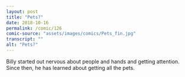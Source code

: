 ```yaml
---
layout: post
title: "Pets?"
date: 2018-10-16
permalink: /comic/126
comic-source: "assets/images/comics/Pets_fin.jpg"
transcript: ""
alt: "Pets?"
---
```


Billy started out nervous about people and hands and getting attention. Since then, he has learned about getting all the pets.
